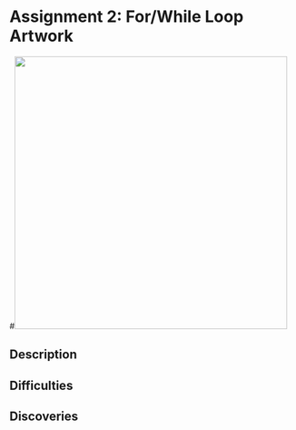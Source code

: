 # Assignment 2: For/While Loop Artwork

#<img src="Intro_IM_Portrait.png" width="480">

## Description

## Difficulties

## Discoveries
